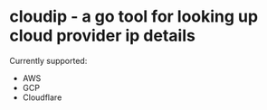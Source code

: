 # cloudip - a go tool for looking up cloud provider ip details

Currently supported:
- AWS
- GCP
- Cloudflare
